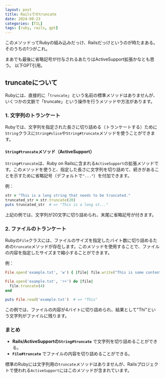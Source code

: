 ```yaml
---
layout: post
title: Railsでのtruncate
date: 2024-09-23
categories: [TIL]
tags: [ruby, rails, gpt]
---
```


このメソッドってRubyの組み込みだっけ、Railsだっけというのが時たまある。
そのうちの1つがこれ。

まあでも最後に省略記号が付与されるあたりはActiveSupport拡張かなとも思う。
以下GPT引用。

## truncateについて

Rubyには、直接的に「`truncate`」という名前の標準メソッドはありませんが、いくつかの文脈で「truncate」という操作を行うメソッドや方法があります。

### 1. **文字列のトランケート**
Rubyでは、文字列を指定された長さに切り詰める（トランケートする）ために`String`クラスに`String#slice`や`String#truncate`メソッドを使うことができます。

#### `String#truncate`メソッド（ActiveSupport）
`String#truncate`は、Ruby on Railsに含まれる`ActiveSupport`の拡張メソッドです。このメソッドを使うと、指定した長さに文字列を切り詰めて、続きがあることを示すために省略記号（デフォルトで`"..."`）を付加できます。

例：
```ruby
str = "This is a long string that needs to be truncated."
truncated_str = str.truncate(20)
puts truncated_str  # => "This is a long st..."
```

上記の例では、文字列が20文字に切り詰められ、末尾に省略記号が付きます。

### 2. **ファイルのトランケート**
Rubyの`File`クラスには、ファイルのサイズを指定したバイト数に切り詰めるための`truncate`メソッドが存在します。このメソッドを使用することで、ファイルの内容を指定したサイズまで縮小することができます。

例：
```ruby
File.open('example.txt', 'w') { |file| file.write("This is some content.") }

File.open('example.txt', 'r+') do |file|
  file.truncate(4)
end

puts File.read('example.txt')  # => "This"
```

この例では、ファイルの内容が4バイトに切り詰められ、結果として"Thi"という文字列がファイルに残ります。

### まとめ
- **Rails/ActiveSupportの`String#truncate`** で文字列を切り詰めることができる。
- **`File#truncate`** でファイルの内容を切り詰めることができる。

標準のRubyには文字列用の`truncate`メソッドはありませんが、Railsプロジェクトで使われる`ActiveSupport`にはこのメソッドが含まれています。